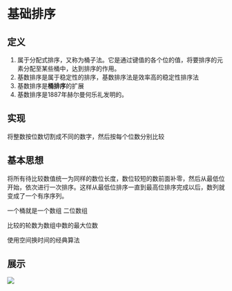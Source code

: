 # 基础排序

## 定义
1. 属于分配式排序，又称为桶子法。它是通过键值的各个位的值，将要排序的元素分配至某些桶中，达到排序的作用。
2. 基数排序是属于稳定性的排序，基数排序法是效率高的稳定性排序法
3. 基数排序是**桶排序**的扩展
4. 基数排序是1887年赫尔曼何乐礼发明的。

## 实现
将整数按位数切割成不同的数字，然后按每个位数分别比较


## 基本思想
 将所有待比较数值统一为同样的数位长度，数位较短的数前面补零，然后从最低位开始，依次进行一次排序。这样从最低位排序一直到最高位排序完成以后，数列就变成了一个有序序列。
 
 
 一个桶就是一个数组 二位数组
 
 比较的轮数为数组中数的最大位数  
 
 
 使用空间换时间的经典算法
 
 
 ## 展示
 
![](https://files.mdnice.com/user/8332/a890d1d6-62d1-47ac-a0d0-dd77bd4701c9.png)
